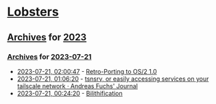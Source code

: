 # [Lobsters](../../../README.md)

## [Archives](../../index.md) for [2023](../index.md)

### [Archives](../../index.md) for [2023-07-21](index.md)

* [2023-07-21, 02:00:47](https://lobste.rs/s/6adczw/retro_porting_os_2_1_0) - [Retro-Porting to OS/2 1.0](https://www.os2museum.com/wp/retro-porting-to-os-2-1-0/)
* [2023-07-21, 01:06:20](https://lobste.rs/s/fovgks/tsnsrv_easily_accessing_services_on_your) - [tsnsrv, or easily accessing services on your tailscale network · Andreas Fuchs' Journal](https://boinkor.net/2023/07/tsnsrv-or-easily-accessing-services-on-your-tailscale-network/)
* [2023-07-21, 00:24:20](https://lobste.rs/s/ipsb7h/bilithification) - [Bilithification](https://blog.glyph.im/2023/07/bilithification.html)

